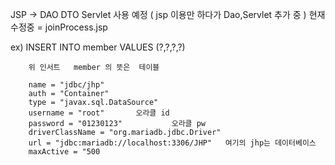 JSP -> DAO DTO Servlet 사용 예정 ( jsp 이용만 하다가 Dao,Servlet 추가 중 )
현재 수정중 = joinProcess.jsp 






ex) INSERT INTO member VALUES (?,?,?,?) 

		위 인서트	member 의 뜻은  테이블

		name = "jdbc/jhp" 
		auth = "Container"
		type = "javax.sql.DataSource"
		username = "root"		오라클 id
		password = "01230123"			오라클 pw
		driverClassName = "org.mariadb.jdbc.Driver"
		url = "jdbc:mariadb://localhost:3306/JHP"   여기의 jhp는 데이터베이스
		maxActive = "500
